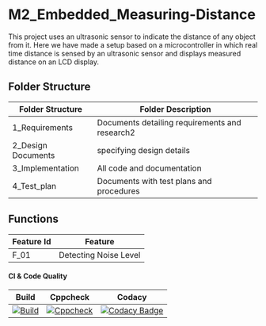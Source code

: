 # M2_Embedded_Measuring-Distance 
This project uses an ultrasonic sensor to indicate the distance of any object from it. Here we have made a setup based on a microcontroller in which real time distance
is sensed by an ultrasonic sensor and displays measured distance on an LCD display.



## Folder Structure
|Folder Structure|Folder	Description|
|----------------|-------------------|
| 1_Requirements	|Documents detailing requirements and research2|
| 2_Design	Documents |specifying design details|
| 3_Implementation|	All code and documentation|
| 4_Test_plan|	Documents with test plans and procedures|

## Functions
|Feature Id|	Feature|
|---------|----------|
|F_01|	Detecting Noise Level|


#### CI & Code Quality

|Build|Cppcheck|Codacy|
|:--:|:--:|:--:|
|[![Build](https://github.com/40010753/M2-Embedded_ProjectGoal/actions/workflows/compile.yml/badge.svg)](https://github.com/40010753/M2-Embedded_ProjectGoal/actions/workflows/compile.yml)|[![Cppcheck](https://github.com/40010753/M2-Embedded_ProjectGoal/actions/workflows/cppcheck.yml/badge.svg)](https://github.com/40010753/M2-Embedded_ProjectGoal/actions/workflows/cppcheck.yml)|[![Codacy Badge](https://app.codacy.com/project/badge/Grade/91a7c1f58a0a48f78098f343f553a444)](https://www.codacy.com/gh/rasika8999/M2_Embedded_Measuring-Distance/dashboard?utm_source=github.com&amp;utm_medium=referral&amp;utm_content=rasika8999/M2_Embedded_Measuring-Distance&amp;utm_campaign=Badge_Grade)

